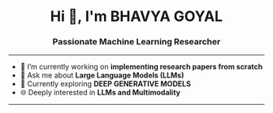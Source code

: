 <h1 align="center">Hi 👋, I'm BHAVYA GOYAL</h1>
<h3 align="center">Passionate Machine Learning Researcher</h3>

---

- 🔭 I’m currently working on **implementing research papers from scratch**
- 💬 Ask me about **Large Language Models (LLMs)**
- 🧠 Currently exploring **DEEP GENERATIVE MODELS**
- 🌐 Deeply interested in **LLMs and Multimodality**

---




